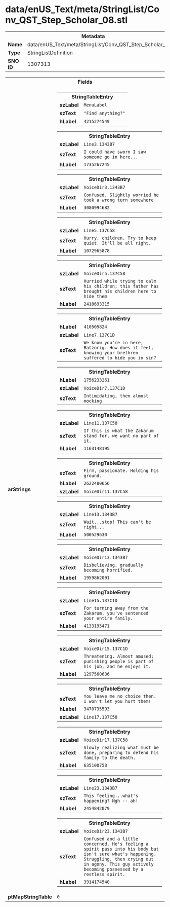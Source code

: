 <h1>data/enUS_Text/meta/StringList/Conv_QST_Step_Scholar_08.stl</h1><table><tr><th colspan="100%">Metadata</th></tr><tr><td><b>Name</b></td><td>data/enUS_Text/meta/StringList/Conv_QST_Step_Scholar_08.stl</td></tr><tr><td><b>Type</b></td><td>StringListDefinition</td></tr><tr><td><b>SNO ID</b></td><td>1307313</td></tr></table>

<table><tr><th colspan="100%">Fields</th></tr><tr><td><b>arStrings</b></td><td><table><tr><th colspan="100%">StringTableEntry</th></tr><tr><td><b>szLabel</b></td><td><code>MenuLabel</code></td></tr><tr><td><b>szText</b></td><td><code>"Find anything?"</code></td></tr><tr><td><b>hLabel</b></td><td><code>4215274549</code></td></tr></table>


<table><tr><th colspan="100%">StringTableEntry</th></tr><tr><td><b>szLabel</b></td><td><code>Line3.1343B7</code></td></tr><tr><td><b>szText</b></td><td><code>I could have sworn I saw someone go in here...</code></td></tr><tr><td><b>hLabel</b></td><td><code>1735267245</code></td></tr></table>


<table><tr><th colspan="100%">StringTableEntry</th></tr><tr><td><b>szLabel</b></td><td><code>VoiceDir3.1343B7</code></td></tr><tr><td><b>szText</b></td><td><code>Confused. Slightly worried he took a wrong turn somewhere</code></td></tr><tr><td><b>hLabel</b></td><td><code>3080994682</code></td></tr></table>


<table><tr><th colspan="100%">StringTableEntry</th></tr><tr><td><b>szLabel</b></td><td><code>Line5.137C58</code></td></tr><tr><td><b>szText</b></td><td><code>Hurry, children. Try to keep quiet. It'll be all right.</code></td></tr><tr><td><b>hLabel</b></td><td><code>1072965878</code></td></tr></table>


<table><tr><th colspan="100%">StringTableEntry</th></tr><tr><td><b>szLabel</b></td><td><code>VoiceDir5.137C58</code></td></tr><tr><td><b>szText</b></td><td><code>Hurried while trying to calm his children; this father has brought his children here to hide them</code></td></tr><tr><td><b>hLabel</b></td><td><code>2418693315</code></td></tr></table>


<table><tr><th colspan="100%">StringTableEntry</th></tr><tr><td><b>hLabel</b></td><td><code>410505824</code></td></tr><tr><td><b>szLabel</b></td><td><code>Line7.137C1D</code></td></tr><tr><td><b>szText</b></td><td><code>We know you're in here, Batzorig. How does it feel, knowing your brethren suffered to hide you in sin?</code></td></tr></table>


<table><tr><th colspan="100%">StringTableEntry</th></tr><tr><td><b>hLabel</b></td><td><code>1756233261</code></td></tr><tr><td><b>szLabel</b></td><td><code>VoiceDir7.137C1D</code></td></tr><tr><td><b>szText</b></td><td><code>Intimidating, then almost mocking</code></td></tr></table>


<table><tr><th colspan="100%">StringTableEntry</th></tr><tr><td><b>szLabel</b></td><td><code>Line11.137C58</code></td></tr><tr><td><b>szText</b></td><td><code>If this is what the Zakarum stand for, we want no part of it.</code></td></tr><tr><td><b>hLabel</b></td><td><code>1163148195</code></td></tr></table>


<table><tr><th colspan="100%">StringTableEntry</th></tr><tr><td><b>szText</b></td><td><code>Firm, passionate. Holding his ground.</code></td></tr><tr><td><b>hLabel</b></td><td><code>2622480656</code></td></tr><tr><td><b>szLabel</b></td><td><code>VoiceDir11.137C58</code></td></tr></table>


<table><tr><th colspan="100%">StringTableEntry</th></tr><tr><td><b>szLabel</b></td><td><code>Line13.1343B7</code></td></tr><tr><td><b>szText</b></td><td><code>Wait...stop! This can't be right...</code></td></tr><tr><td><b>hLabel</b></td><td><code>500529630</code></td></tr></table>


<table><tr><th colspan="100%">StringTableEntry</th></tr><tr><td><b>szLabel</b></td><td><code>VoiceDir13.1343B7</code></td></tr><tr><td><b>szText</b></td><td><code>Disbelieving, gradually becoming horrified.</code></td></tr><tr><td><b>hLabel</b></td><td><code>1959862091</code></td></tr></table>


<table><tr><th colspan="100%">StringTableEntry</th></tr><tr><td><b>szLabel</b></td><td><code>Line15.137C1D</code></td></tr><tr><td><b>szText</b></td><td><code>For turning away from the Zakarum, you've sentenced your entire family.</code></td></tr><tr><td><b>hLabel</b></td><td><code>4133195471</code></td></tr></table>


<table><tr><th colspan="100%">StringTableEntry</th></tr><tr><td><b>szLabel</b></td><td><code>VoiceDir15.137C1D</code></td></tr><tr><td><b>szText</b></td><td><code>Threatening. Almost amused; punishing people is part of his job, and he enjoys it.</code></td></tr><tr><td><b>hLabel</b></td><td><code>1297560636</code></td></tr></table>


<table><tr><th colspan="100%">StringTableEntry</th></tr><tr><td><b>szText</b></td><td><code>You leave me no choice then. I won't let you hurt them!</code></td></tr><tr><td><b>hLabel</b></td><td><code>3470735593</code></td></tr><tr><td><b>szLabel</b></td><td><code>Line17.137C58</code></td></tr></table>


<table><tr><th colspan="100%">StringTableEntry</th></tr><tr><td><b>szLabel</b></td><td><code>VoiceDir17.137C58</code></td></tr><tr><td><b>szText</b></td><td><code>Slowly realizing what must be done, preparing to defend his family to the death.</code></td></tr><tr><td><b>hLabel</b></td><td><code>635100758</code></td></tr></table>


<table><tr><th colspan="100%">StringTableEntry</th></tr><tr><td><b>szLabel</b></td><td><code>Line23.1343B7</code></td></tr><tr><td><b>szText</b></td><td><code>This feeling...what's happening? Ngh -- ah!</code></td></tr><tr><td><b>hLabel</b></td><td><code>2454842079</code></td></tr></table>


<table><tr><th colspan="100%">StringTableEntry</th></tr><tr><td><b>szLabel</b></td><td><code>VoiceDir23.1343B7</code></td></tr><tr><td><b>szText</b></td><td><code>Confused and a little concerned. He's feeling a spirit pass into his body but isn't sure what's happening. Struggling, then crying out in agony. This guy actively becoming possessed by a restless spirit.</code></td></tr><tr><td><b>hLabel</b></td><td><code>3914174540</code></td></tr></table>


</td></tr><tr><td><b>ptMapStringTable</b></td><td><code>0</code></td></tr></table>

